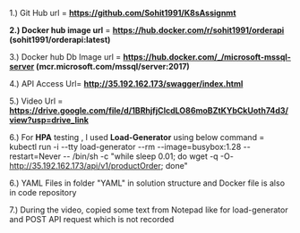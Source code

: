 1.) Git Hub url = **https://github.com/Sohit1991/K8sAssignmt**

**2.) Docker hub image url** = **https://hub.docker.com/r/sohit1991/orderapi (sohit1991/orderapi:latest)**

3.) Docker hub Db Image url = **https://hub.docker.com/_/microsoft-mssql-server (mcr.microsoft.com/mssql/server:2017)**

4.) API Access Url= **http://35.192.162.173/swagger/index.html**

5.) Video Url = **https://drive.google.com/file/d/1BRhjfjClcdLO86moBZtKYbCkUoth74d3/view?usp=drive_link**


6.) For **HPA** testing , I used **Load-Generator** using below command = kubectl run -i --tty load-generator --rm --image=busybox:1.28 --restart=Never -- /bin/sh -c "while sleep 0.01; do wget -q -O- http://35.192.162.173/api/v1/productOrder; done"

6.) YAML Files in folder "YAML" in solution structure and Docker file is also in code repository 


7.) During the video, copied some text from Notepad like for load-generator and POST API request which is not recorded

